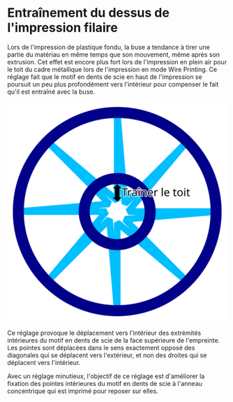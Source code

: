 Entraînement du dessus de l'impression filaire
====
Lors de l'impression de plastique fondu, la buse a tendance à tirer une partie du matériau en même temps que son mouvement, même après son extrusion. Cet effet est encore plus fort lors de l'impression en plein air pour le toit du cadre métallique lors de l'impression en mode Wire Printing. Ce réglage fait que le motif en dents de scie en haut de l'impression se poursuit un peu plus profondément vers l'intérieur pour compenser le fait qu'il est entraîné avec la buse.

![La distance supplémentaire vers l'intérieur est configurée par ce réglage](../images/wireframe_roof_drag_along_fr.svg)

Ce réglage provoque le déplacement vers l'intérieur des extrémités intérieures du motif en dents de scie de la face supérieure de l'empreinte. Les pointes sont déplacées dans le sens exactement opposé des diagonales qui se déplacent vers l'extérieur, et non des droites qui se déplacent vers l'intérieur.

Avec un réglage minutieux, l'objectif de ce réglage est d'améliorer la fixation des pointes intérieures du motif en dents de scie à l'anneau concentrique qui est imprimé pour reposer sur elles.
